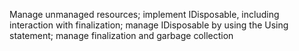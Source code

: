 Manage unmanaged resources; implement IDisposable, including interaction with finalization; manage IDisposable by using the Using statement; manage finalization and garbage collection